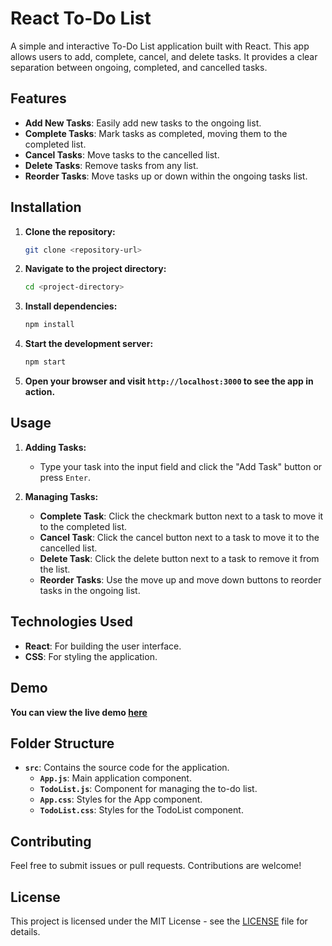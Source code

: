 # React To-Do List

A simple and interactive To-Do List application built with React. This app allows users to add, complete, cancel, and delete tasks. It provides a clear separation between ongoing, completed, and cancelled tasks.

## Features

- **Add New Tasks**: Easily add new tasks to the ongoing list.
- **Complete Tasks**: Mark tasks as completed, moving them to the completed list.
- **Cancel Tasks**: Move tasks to the cancelled list.
- **Delete Tasks**: Remove tasks from any list.
- **Reorder Tasks**: Move tasks up or down within the ongoing tasks list.

## Installation

1. **Clone the repository:**
   ```bash
   git clone <repository-url>
   ```

2. **Navigate to the project directory:**
   ```bash
   cd <project-directory>
   ```

3. **Install dependencies:**
   ```bash
   npm install
   ```

4. **Start the development server:**
   ```bash
   npm start
   ```

5. **Open your browser and visit `http://localhost:3000` to see the app in action.**

## Usage

1. **Adding Tasks:**
   - Type your task into the input field and click the "Add Task" button or press `Enter`.

2. **Managing Tasks:**
   - **Complete Task**: Click the checkmark button next to a task to move it to the completed list.
   - **Cancel Task**: Click the cancel button next to a task to move it to the cancelled list.
   - **Delete Task**: Click the delete button next to a task to remove it from the list.
   - **Reorder Tasks**: Use the move up and move down buttons to reorder tasks in the ongoing list.

## Technologies Used

- **React**: For building the user interface.
- **CSS**: For styling the application.

## Demo

**You can view the live demo [here](https://sharif-islam96403.github.io/to-do-list-website/)**

## Folder Structure

- **`src`**: Contains the source code for the application.
  - **`App.js`**: Main application component.
  - **`TodoList.js`**: Component for managing the to-do list.
  - **`App.css`**: Styles for the App component.
  - **`TodoList.css`**: Styles for the TodoList component.

## Contributing

Feel free to submit issues or pull requests. Contributions are welcome!

## License

This project is licensed under the MIT License - see the [LICENSE](./src/LICENSE) file for details.
